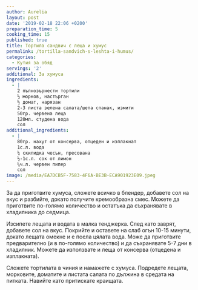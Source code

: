 ```yaml
---
author: Aurelia
layout: post
date: '2019-02-18 22:06 +0200'
preparation_time: 5
cooking_time: 15
published: true
title: Тортила сандвич с леща и хумус
permalink: /tortilla-sandvich-s-leshta-i-humus/
categories:
  - Кутия за обяд
servings: '2'
additional: За хумуса
ingredients:
  - |
    2 пълнозърнести тортили
    ½ морков, настърган
    ½ домат, нарязан
    2-3 листа зелена салата/шепа спанак, измити
    50гр. червена леща
    120мл. студена вода 
    сол
additional_ingredients:
  - |
    80гр. нахут от консерва, отцеден и изплакнат
    1с.л. вода
    ¼ скилидка чесън, пресована
    ½-1с.л. сок от лимон
    ¼ч.л. червен пипер
    сол
image: /media/EA7DCB5F-7583-4F6A-BE3B-ECA901923E09.jpeg
---
```


За да приготвите хумуса, сложете всичко в блендер, добавете сол на вкус и разбийте, докато получите кремообразна смес. Можете да приготвите по-голямо количество и остатъка да съхранявате в хладилника до седмица.

Изсипете лещата и водата в малка тенджерка. След като заврят, добавете сол на вкус. Покрийте и оставете на слаб огън 10-15 минути, докато лещата омекне и е поела цялата вода. Може да приготвите предварително (и в по-голямо количество) и да съхранявате 5-7 дни в хладилник.
Можете да използвате и леща от консерва (отцедена и изплакната).

Сложете тортилата в чиния и намажете с хумуса. Подредете лещата, морковите, доматите и листата салата по дължина в средата на питката. Навийте като притискате краищата.
